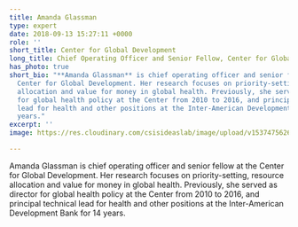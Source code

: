 ```yaml
---
title: Amanda Glassman
type: expert
date: 2018-09-13 15:27:11 +0000
role: ''
short_title: Center for Global Development
long_title: Chief Operating Officer and Senior Fellow, Center for Global Development
has_photo: true
short_bio: "**Amanda Glassman** is chief operating officer and senior fellow at the
  Center for Global Development. Her research focuses on priority-setting, resource
  allocation and value for money in global health. Previously, she served as director
  for global health policy at the Center from 2010 to 2016, and principal technical
  lead for health and other positions at the Inter-American Development Bank for 14
  years."
excerpt: ''
image: https://res.cloudinary.com/csisideaslab/image/upload/v1537475626/health-commission/Glassman_Amanda.jpg

---
```

Amanda Glassman is chief operating officer and senior fellow at the Center for Global Development. Her research focuses on priority-setting, resource allocation and value for money in global health. Previously, she served as director for global health policy at the Center from 2010 to 2016, and principal technical lead for health and other positions at the Inter-American Development Bank for 14 years.